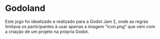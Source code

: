 # Godoland

Este jogo foi idealizado e realizado para a Godot Jam 2, onde as regras limitava os participantes à usar apenas a imagem "icon.png" que vem com a criação de um projeto na própria Godot.
